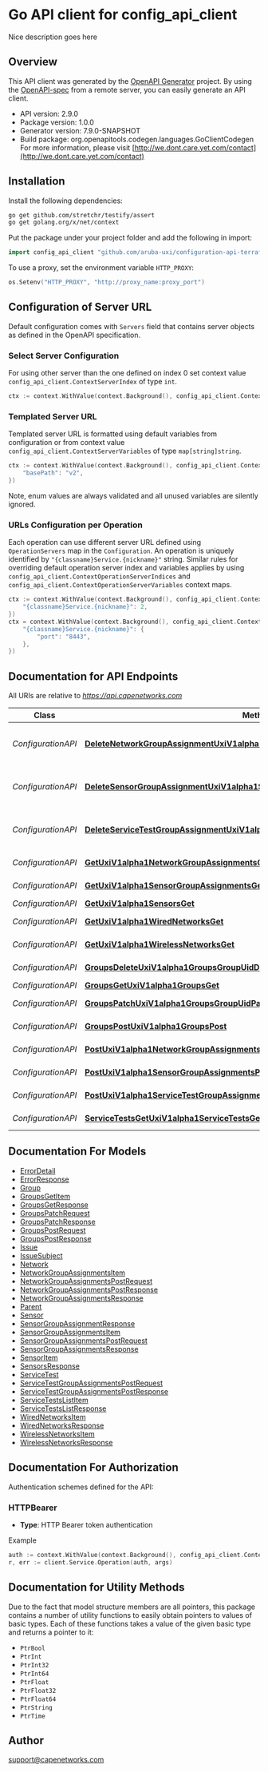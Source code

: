 # Go API client for config_api_client

Nice description goes here

## Overview
This API client was generated by the [OpenAPI Generator](https://openapi-generator.tech) project.  By using the [OpenAPI-spec](https://www.openapis.org/) from a remote server, you can easily generate an API client.

- API version: 2.9.0
- Package version: 1.0.0
- Generator version: 7.9.0-SNAPSHOT
- Build package: org.openapitools.codegen.languages.GoClientCodegen
For more information, please visit [http://we.dont.care.yet.com/contact](http://we.dont.care.yet.com/contact)

## Installation

Install the following dependencies:

```sh
go get github.com/stretchr/testify/assert
go get golang.org/x/net/context
```

Put the package under your project folder and add the following in import:

```go
import config_api_client "github.com/aruba-uxi/configuration-api-terraform-provider/pkg/config-api-client"
```

To use a proxy, set the environment variable `HTTP_PROXY`:

```go
os.Setenv("HTTP_PROXY", "http://proxy_name:proxy_port")
```

## Configuration of Server URL

Default configuration comes with `Servers` field that contains server objects as defined in the OpenAPI specification.

### Select Server Configuration

For using other server than the one defined on index 0 set context value `config_api_client.ContextServerIndex` of type `int`.

```go
ctx := context.WithValue(context.Background(), config_api_client.ContextServerIndex, 1)
```

### Templated Server URL

Templated server URL is formatted using default variables from configuration or from context value `config_api_client.ContextServerVariables` of type `map[string]string`.

```go
ctx := context.WithValue(context.Background(), config_api_client.ContextServerVariables, map[string]string{
	"basePath": "v2",
})
```

Note, enum values are always validated and all unused variables are silently ignored.

### URLs Configuration per Operation

Each operation can use different server URL defined using `OperationServers` map in the `Configuration`.
An operation is uniquely identified by `"{classname}Service.{nickname}"` string.
Similar rules for overriding default operation server index and variables applies by using `config_api_client.ContextOperationServerIndices` and `config_api_client.ContextOperationServerVariables` context maps.

```go
ctx := context.WithValue(context.Background(), config_api_client.ContextOperationServerIndices, map[string]int{
	"{classname}Service.{nickname}": 2,
})
ctx = context.WithValue(context.Background(), config_api_client.ContextOperationServerVariables, map[string]map[string]string{
	"{classname}Service.{nickname}": {
		"port": "8443",
	},
})
```

## Documentation for API Endpoints

All URIs are relative to *https://api.capenetworks.com*

Class | Method | HTTP request | Description
------------ | ------------- | ------------- | -------------
*ConfigurationAPI* | [**DeleteNetworkGroupAssignmentUxiV1alpha1NetworkGroupAssignmentsIdDelete**](docs/ConfigurationAPI.md#deletenetworkgroupassignmentuxiv1alpha1networkgroupassignmentsiddelete) | **Delete** /uxi/v1alpha1/network-group-assignments/{id} | Delete Network Group Assignment
*ConfigurationAPI* | [**DeleteSensorGroupAssignmentUxiV1alpha1SensorGroupAssignmentsIdDelete**](docs/ConfigurationAPI.md#deletesensorgroupassignmentuxiv1alpha1sensorgroupassignmentsiddelete) | **Delete** /uxi/v1alpha1/sensor-group-assignments/{id} | Delete Sensor Group Assignment
*ConfigurationAPI* | [**DeleteServiceTestGroupAssignmentUxiV1alpha1ServiceTestGroupAssignmentsIdDelete**](docs/ConfigurationAPI.md#deleteservicetestgroupassignmentuxiv1alpha1servicetestgroupassignmentsiddelete) | **Delete** /uxi/v1alpha1/service-test-group-assignments/{id} | Delete Service Test Group Assignment
*ConfigurationAPI* | [**GetUxiV1alpha1NetworkGroupAssignmentsGet**](docs/ConfigurationAPI.md#getuxiv1alpha1networkgroupassignmentsget) | **Get** /uxi/v1alpha1/network-group-assignments | Get
*ConfigurationAPI* | [**GetUxiV1alpha1SensorGroupAssignmentsGet**](docs/ConfigurationAPI.md#getuxiv1alpha1sensorgroupassignmentsget) | **Get** /uxi/v1alpha1/sensor-group-assignments | Get
*ConfigurationAPI* | [**GetUxiV1alpha1SensorsGet**](docs/ConfigurationAPI.md#getuxiv1alpha1sensorsget) | **Get** /uxi/v1alpha1/sensors | Get
*ConfigurationAPI* | [**GetUxiV1alpha1WiredNetworksGet**](docs/ConfigurationAPI.md#getuxiv1alpha1wirednetworksget) | **Get** /uxi/v1alpha1/wired-networks | Get
*ConfigurationAPI* | [**GetUxiV1alpha1WirelessNetworksGet**](docs/ConfigurationAPI.md#getuxiv1alpha1wirelessnetworksget) | **Get** /uxi/v1alpha1/wireless-networks | Get
*ConfigurationAPI* | [**GroupsDeleteUxiV1alpha1GroupsGroupUidDelete**](docs/ConfigurationAPI.md#groupsdeleteuxiv1alpha1groupsgroupuiddelete) | **Delete** /uxi/v1alpha1/groups/{group_uid} | Groups Delete
*ConfigurationAPI* | [**GroupsGetUxiV1alpha1GroupsGet**](docs/ConfigurationAPI.md#groupsgetuxiv1alpha1groupsget) | **Get** /uxi/v1alpha1/groups | Groups Get
*ConfigurationAPI* | [**GroupsPatchUxiV1alpha1GroupsGroupUidPatch**](docs/ConfigurationAPI.md#groupspatchuxiv1alpha1groupsgroupuidpatch) | **Patch** /uxi/v1alpha1/groups/{group_uid} | Groups Patch
*ConfigurationAPI* | [**GroupsPostUxiV1alpha1GroupsPost**](docs/ConfigurationAPI.md#groupspostuxiv1alpha1groupspost) | **Post** /uxi/v1alpha1/groups | Groups Post
*ConfigurationAPI* | [**PostUxiV1alpha1NetworkGroupAssignmentsPost**](docs/ConfigurationAPI.md#postuxiv1alpha1networkgroupassignmentspost) | **Post** /uxi/v1alpha1/network-group-assignments | Post
*ConfigurationAPI* | [**PostUxiV1alpha1SensorGroupAssignmentsPost**](docs/ConfigurationAPI.md#postuxiv1alpha1sensorgroupassignmentspost) | **Post** /uxi/v1alpha1/sensor-group-assignments | Post
*ConfigurationAPI* | [**PostUxiV1alpha1ServiceTestGroupAssignmentsPost**](docs/ConfigurationAPI.md#postuxiv1alpha1servicetestgroupassignmentspost) | **Post** /uxi/v1alpha1/service-test-group-assignments | Post
*ConfigurationAPI* | [**ServiceTestsGetUxiV1alpha1ServiceTestsGet**](docs/ConfigurationAPI.md#servicetestsgetuxiv1alpha1servicetestsget) | **Get** /uxi/v1alpha1/service-tests | Service Tests Get


## Documentation For Models

 - [ErrorDetail](docs/ErrorDetail.md)
 - [ErrorResponse](docs/ErrorResponse.md)
 - [Group](docs/Group.md)
 - [GroupsGetItem](docs/GroupsGetItem.md)
 - [GroupsGetResponse](docs/GroupsGetResponse.md)
 - [GroupsPatchRequest](docs/GroupsPatchRequest.md)
 - [GroupsPatchResponse](docs/GroupsPatchResponse.md)
 - [GroupsPostRequest](docs/GroupsPostRequest.md)
 - [GroupsPostResponse](docs/GroupsPostResponse.md)
 - [Issue](docs/Issue.md)
 - [IssueSubject](docs/IssueSubject.md)
 - [Network](docs/Network.md)
 - [NetworkGroupAssignmentsItem](docs/NetworkGroupAssignmentsItem.md)
 - [NetworkGroupAssignmentsPostRequest](docs/NetworkGroupAssignmentsPostRequest.md)
 - [NetworkGroupAssignmentsPostResponse](docs/NetworkGroupAssignmentsPostResponse.md)
 - [NetworkGroupAssignmentsResponse](docs/NetworkGroupAssignmentsResponse.md)
 - [Parent](docs/Parent.md)
 - [Sensor](docs/Sensor.md)
 - [SensorGroupAssignmentResponse](docs/SensorGroupAssignmentResponse.md)
 - [SensorGroupAssignmentsItem](docs/SensorGroupAssignmentsItem.md)
 - [SensorGroupAssignmentsPostRequest](docs/SensorGroupAssignmentsPostRequest.md)
 - [SensorGroupAssignmentsResponse](docs/SensorGroupAssignmentsResponse.md)
 - [SensorItem](docs/SensorItem.md)
 - [SensorsResponse](docs/SensorsResponse.md)
 - [ServiceTest](docs/ServiceTest.md)
 - [ServiceTestGroupAssignmentsPostRequest](docs/ServiceTestGroupAssignmentsPostRequest.md)
 - [ServiceTestGroupAssignmentsPostResponse](docs/ServiceTestGroupAssignmentsPostResponse.md)
 - [ServiceTestsListItem](docs/ServiceTestsListItem.md)
 - [ServiceTestsListResponse](docs/ServiceTestsListResponse.md)
 - [WiredNetworksItem](docs/WiredNetworksItem.md)
 - [WiredNetworksResponse](docs/WiredNetworksResponse.md)
 - [WirelessNetworksItem](docs/WirelessNetworksItem.md)
 - [WirelessNetworksResponse](docs/WirelessNetworksResponse.md)


## Documentation For Authorization


Authentication schemes defined for the API:
### HTTPBearer

- **Type**: HTTP Bearer token authentication

Example

```go
auth := context.WithValue(context.Background(), config_api_client.ContextAccessToken, "BEARER_TOKEN_STRING")
r, err := client.Service.Operation(auth, args)
```


## Documentation for Utility Methods

Due to the fact that model structure members are all pointers, this package contains
a number of utility functions to easily obtain pointers to values of basic types.
Each of these functions takes a value of the given basic type and returns a pointer to it:

* `PtrBool`
* `PtrInt`
* `PtrInt32`
* `PtrInt64`
* `PtrFloat`
* `PtrFloat32`
* `PtrFloat64`
* `PtrString`
* `PtrTime`

## Author

support@capenetworks.com


